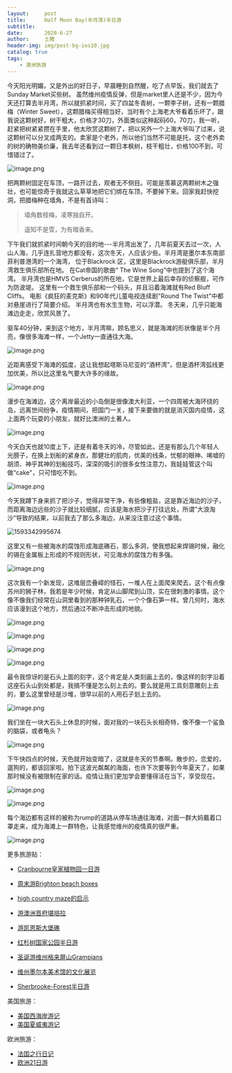 ```yaml
---
layout:     post
title:      Half Moon Bay(半月湾)半日游
subtitle:   
date:       2020-6-27
author:     土猪
header-img: img/post-bg-ios10.jpg
catalog: true
tags:
    - 澳洲旅游
---
```


今天阳光明媚，又是外出的好日子，早晨睡到自然醒，吃了点早饭，我们就去了Sunday Market买些树。 虽然维州疫情反弹，但是market里人还是不少，因为今天还打算去半月湾，所以就抓紧时间，买了四盆冬青树，一颗李子树，还有一颗腊梅（Winter Sweet），这颗腊梅买得相当好，当时有个上海老大爷看着乐坏了，跟我说这颗树好，树干粗大，价格才30刀，外面类似这种起码60，70刀，我一听，赶紧把树紧紧攒在手里，他太欣赏这颗树了，把以另外一个上海大爷叫了过来，说这颗树可以分叉成两支的。卖家是个老外，所以他们当然不可能是托，这个老外卖的树的确物美价廉，我去年还看到过一颗日本枫树，枝干粗壮，价格100不到，可惜错过了。

![image.png](https://images.hive.blog/DQmNjnf27cTSComtpHK4GP87255ATXrXx8WSXriVeN58YC3/image.png)

把两颗树固定在车顶，一路开过去，观者无不侧目。可能是羡慕这两颗树木之强壮，也可能惊奇于我就这么草草地把它们绑在车顶，不要掉下来。回家我赶快挖洞，把腊梅种在墙角，不是有首诗叫：

> 墙角数枝梅，凌寒独自开。
>
> 遥知不是雪，为有暗香来。





下午我们就抓紧时间朝今天的目的地---半月湾出发了，几年前夏天去过一次，人山人海，几乎连扎营地方都没有，这次冬天，人应该少些。半月湾是墨尔本东南部菲利普港湾的一个海湾， 位于Blackrock 区，这里是Blackrock游艇俱乐部，半月湾救生俱乐部所在地。 在Cat帝国的歌曲“ The Wine Song”中也提到了这个海湾。 半月湾也是HMVS Cerberus的所在地，它是世界上最后幸存的侦察舰，可作为防波堤。 这里有一个救生俱乐部和一个码头，并且沿着海滩就有Red Bluff Cliffs。 电影《疯狂的麦克斯》和90年代儿童电视连续剧"Round The Twist"中都对悬崖进行了简要介绍。 半月湾也有水生生物，可以浮潜。 冬天来，几乎只能海滩边走走，欣赏风景了。





驱车40分钟，来到这个地方，半月湾嘛，顾名思义，就是海滩的形状像是半个月亮，像很多海滩一样，一个Jetty一直通往大海。

![image.png](https://images.hive.blog/DQmd5LJjcQ6Vuqer9QYjcWSsSMm5Ntov1b1QkSKz44X2e7U/image.png)



近距离感受下海滩的弧度，这让我想起塔斯马尼亚的“酒杯湾”，但是酒杯湾弧线更加优美，所以比这里名气要大许多的缘故。

![image.png](https://images.hive.blog/DQmbAXTiXj5wkhDjt791WnarXi3FMBxrCVVYMLRuQxjuyYC/image.png)



漫步在海滩边，这个离岸最近的小岛倒是很像澳大利亚，一个四周被大海环绕的岛，远离世间纷争，疫情期间，把国门一关，接下来要做的就是消灭国内疫情，这上面两个玩耍的小朋友，就好比澳洲的土著人。

![image.png](https://images.hive.blog/DQmU78MyAYKn9gf4NTWkxje7hrX5A5RJXQ7PYYapkWSyWWC/image.png)



今天白天也就10度上下，还是有着冬天的冷，尽管如此，还是有那么几个年轻人光膀子，在换上划船的紧身衣，那健壮的肌肉，优美的线条，忧郁的眼神、唏嘘的胡须、神乎其神的划船技巧，深深的吸引的很多女性注意力，我娃娃管这个叫做“cake"，只可惜吃不到。

![image.png](https://images.hive.blog/DQmTdPYtcaDJe9itM4xWXoV9JeEykbzf3npn1dGPf4UT814/image.png)



今天我蹲下身来抓了把沙子，觉得非常干净，有些像粗盐，这是靠近海边的沙子，而距离海边远些的沙子就比较细腻，应该是海水把沙子打往远处，所谓”大浪淘沙“导致的结果，以前我去了那么多海边，从来没注意过这个事情。

![1593342995674](C:\Users\hchen\AppData\Roaming\Typora\typora-user-images\1593342995674.png)



这里又有一些被海水的腐蚀形成海底礁石，那么多洞，使我想起来焊锡时候，融化的锡在金属板上形成的不规则形状，可见海水的腐蚀力有多强。

![image.png](https://images.hive.blog/DQmWRZKzUb8ujFnMUZdZYDGbRujxxnhHTTmxzHYTnxHKTq8/image.png)





这次我有一个新发现，这堆层峦叠嶂的怪石，一堆人在上面爬来爬去，这个有点像苏州的狮子林，我若是年少时候，肯定从山脚爬到山顶，实在很刺激的事情。这个像不像我们经常在山洞里看到的那种钟乳石，一个个像石笋一样。曾几何时，海水应该漫到这个地方，然后通过不断冲击形成的地貌。

![image.png](https://images.hive.blog/DQmcqdiAhV92vDnoNsBAbNrz7ZkAs9ois45y7YE2XrAFeiv/image.png)



![image.png](https://images.hive.blog/DQmRjipdgCcAVwLqULMLEvnSq8E7CPCncmE7GVoZrKVk8L1/image.png)



![image.png](https://images.hive.blog/DQmaSaoVZLJVHMeCkuEsaCcLfMGzc7mBstpQ2tygTbM8crY/image.png)



![image.png](https://images.hive.blog/DQmZpDW4H2yEVMJBb3qJ6EwBnpdzQhaezwYrfxNERbPoCwD/image.png)



最令我惊讶的是石头上面的刻字，这个肯定是人类刻画上去的，像这样的刻字沿着这座石头山到处都是，我搞不懂是怎么刻上去的。要么就是用工具刻意雕刻上去的，要么这里曾经是沙堆，很早以前的人用石子划上去的。

![image.png](https://images.hive.blog/DQmY39NKeTs5Mhf7m36DeLHsdDWEJGrgvABCex8osrjVwYM/image.png)



我们坐在一块大石头上休息的时候，面对我的一块石头长相奇特，像不像一个鲨鱼的脑袋，或者龟头？

![image.png](https://images.hive.blog/DQmRwz9wRS4VQXvX9D7XtRT4P6Gi6K45kzEZxdAB9bnhUSb/image.png)



下午快四点的时候，天色就开始变暗了，这就是冬天的节奏啊。散步的，恋爱的，遛狗的，都该回家啦。拍下这波光粼粼的海面，也许下次要等到今年夏天了，如果那时候没有被限制在家的话。疫情让我们更加学会要懂得活在当下，享受现在。

![image.png](https://images.hive.blog/DQmQwRDmLQae41cLiAAh8GXCejPuThFX9gaoAKGBPZ3LFu8/image.png)





![image.png](https://images.hive.blog/DQmS2t1ovNJhM2ydzyWznfv8UJmH3RZQpZkURMFaLmEKqtq/image.png)



每个海边都有这样的被称为rump的道路从停车场通往海滩，对面一群大妈戴着口罩走来，成为海滩上一群特色，让我感觉维州的疫情真的很严重。






![image.png](https://images.hive.blog/DQmZPDqKFbUNmqr4UcMNPQNEd5mmVRr9yCMfXbQ6w4nRy2H/image.png)









更多旅游贴：

- [Cranbourne皇家植物园一日游](http://livinginau.life/2020/03/12/Cranbourne%E7%9A%87%E5%AE%B6%E6%A4%8D%E7%89%A9%E5%9B%AD%E4%B8%80%E6%97%A5%E6%B8%B8/)

- [周末游Brighton beach boxes](http://livinginau.life/2018/10/11/%E5%91%A8%E6%9C%AB%E6%B8%B8Brighton-beach-boxes/)
- 
  [high country maze的启示](http://livinginau.life/2018/02/16/high-country-maze%E7%9A%84%E5%90%AF%E7%A4%BA/)

- 
  [游澳洲首府堪培拉](http://livinginau.life/2018/01/16/%E6%B8%B8%E6%BE%B3%E6%B4%B2%E9%A6%96%E5%BA%9C%E5%A0%AA%E5%9F%B9%E6%8B%89/)

- [游凯恩斯大堡礁](http://livinginau.life/2018/01/10/%E6%B8%B8%E5%87%AF%E6%81%A9%E6%96%AF%E5%A4%A7%E5%A0%A1%E7%A4%81/)

- [红杉树国家公园半日游](http://livinginau.life/2020/02/23/%E7%BA%A2%E6%9D%89%E6%A0%91%E5%9B%BD%E5%AE%B6%E5%85%AC%E5%9B%AD%E5%8D%8A%E6%97%A5%E6%B8%B8/)

- [圣诞游维州格来屏山Grampians](http://livinginau.life/2018/12/24/%E5%9C%A3%E8%AF%9E%E6%97%85%E6%B8%B8-%E6%BE%B3%E5%A4%A7%E5%88%A9%E4%BA%9A%E7%BB%B4%E5%B7%9EGrampians/)

- [维州墨尔本美术馆的文化展览](http://livinginau.life/2020/03/20/Follow-me-to-the-exhibition-in-National-Gallery-of-Victoria/)

- [Sherbrooke-Forest半日游](http://livinginau.life/2020/03/17/Sherbrooke-Forest%E5%8D%8A%E6%97%A5%E6%B8%B8/)


美国旅游：

- [美国西海岸游记](http://livinginau.life/2017/10/11/%E7%BE%8E%E5%9B%BD%E8%A5%BF%E6%B5%B7%E5%B2%B8%E6%B8%B8%E8%AE%B0/)
- [美国夏威夷游记](http://livinginau.life/2020/01/31/%E7%BE%8E%E5%9B%BD%E5%A4%8F%E5%A8%81%E5%A4%B7%E6%B8%B8%E8%AE%B0/)


欧洲旅游：

- [法国之行日记](http://livinginau.life/2005/04/23/%E6%B3%95%E5%9B%BD%E4%B9%8B%E6%B8%B8/)
- [欧洲21日游](http://livinginau.life/2019/02/22/%E6%AC%A7%E6%B4%B221%E6%97%A5%E6%B8%B8%E5%87%86%E5%A4%87%E7%AF%87/)



